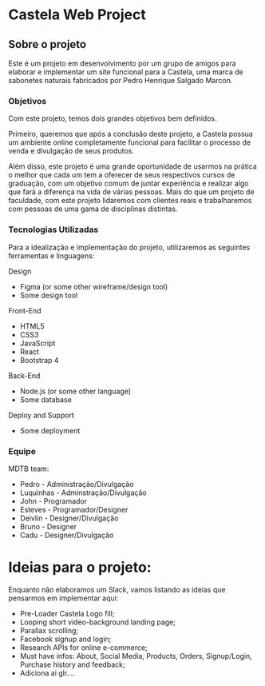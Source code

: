 # Castela Web Project

## Sobre o projeto

Este é um projeto em desenvolvimento por um grupo de amigos para elaborar e implementar um site funcional para a Castela, uma marca de sabonetes naturais fabricados por Pedro Henrique Salgado Marcon. 

### Objetivos

Com este projeto, temos dois grandes objetivos bem definidos.

Primeiro, queremos que após a conclusão deste projeto, a Castela possua um ambiente online completamente funcional para facilitar o processo de venda e divulgação de seus produtos.

Além disso, este projeto é uma grande oportunidade de usarmos na prática o melhor que cada um tem a oferecer de seus respectivos cursos de graduação, com um objetivo comum de juntar experiência e realizar algo que fará a diferença na vida de várias pessoas. Mais do que um projeto de faculdade, com este projeto lidaremos com clientes reais e trabalharemos com pessoas de uma gama de disciplinas distintas. 

### Tecnologias Utilizadas

Para a idealização e implementação do projeto, utilizaremos as seguintes ferramentas e linguagens:

Design
* Figma (or some other wireframe/design tool)
* Some design tool

Front-End
* HTML5
* CSS3
* JavaScript
* React
* Bootstrap 4

Back-End
* Node.js (or some other language)
* Some database

Deploy and Support
* Some deployment

### Equipe

MDTB team:

* Pedro - Administração/Divulgação
* Luquinhas - Adminstração/Divulgação
* John - Programador
* Esteves - Programador/Designer
* Deivlin - Designer/Divulgação
* Bruno - Designer
* Cadu - Designer/Divulgação


# Ideias para o projeto:

Enquanto não elaboramos um Slack, vamos listando as ideias que pensarmos em implementar aqui:

* Pre-Loader Castela Logo fill;
* Looping short video-background landing page;
* Parallax scrolling;
* Facebook signup and login;
* Research APIs for online e-commerce;
* Must have infos: About, Social Media, Products, Orders, Signup/Login, Purchase history and feedback;
* Adiciona ai glr....

